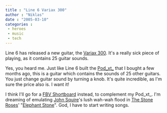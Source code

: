 ```yaml
---
title : "Line 6 Variax 300"
author : "Niklas"
date : "2005-03-10"
categories : 
 - heroes
 - music
 - tech
---
```


Line 6 has released a new guitar, the [Variax 300](http://www.line6.com/variax/index.html). It's a really sick piece of playing, as it contains 25 guitar sounds.

Yes, you heard me. Just like Line 6 built the [Pod_xt_](https://niklasblog.com/?p=265) that I bought a few months ago, this is a guitar which contains the sounds of 25 other guitars. You just change guitar sound by turning a knob. It's quite incredible, as I'm sure the price also is. I want it!

I think I'll go for a [FBV Shortboard](http://www.line6.com/productDetail.html?model=42) instead, to complement my Pod_xt_. I'm dreaming of emulating [John Squire](http://www.johnsquire.com)'s lush wah-wah flood in [The Stone Roses](http://www.thestoneroses.co.uk)' "[Elephant Stone](http://www.thestoneroses.co.uk/discography/singles/elephantstone.asp)". God, I have to start writing songs.
